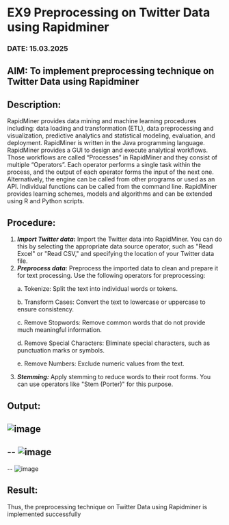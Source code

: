 # EX9 Preprocessing on Twitter Data using Rapidminer
### DATE:  15.03.2025
## AIM: To implement preprocessing technique on Twitter Data using Rapidminer
## Description:
RapidMiner provides data mining and machine learning procedures including: data loading and transformation (ETL), data preprocessing and visualization, 
predictive analytics and statistical modeling, evaluation, and deployment. RapidMiner is written in the Java programming language. 
RapidMiner provides a GUI to design and execute analytical workflows. Those workflows are called “Processes” in RapidMiner and they consist of multiple “Operators”. 
Each operator performs a single task within the process, and the output of each operator forms the input of the next one. Alternatively, the engine can be called from 
other programs or used as an API. Individual functions can be called from the command line. 
RapidMiner provides learning schemes, models and algorithms and can be extended using R and Python scripts.

## Procedure:
1) ***Import Twitter data:*** Import the Twitter data into RapidMiner. You can do this by selecting the appropriate
data source operator, such as "Read Excel" or "Read CSV," and specifying the location of your Twitter data
file.
2) ***Preprocess data:*** Preprocess the imported data to clean and prepare it for text processing. Use the following
operators for preprocessing:
    <p>a. Tokenize: Split the text into individual words or tokens.
    <p>b. Transform Cases: Convert the text to lowercase or uppercase to ensure consistency.
    <p>c. Remove Stopwords: Remove common words that do not provide much meaningful information.
    <p>d. Remove Special Characters: Eliminate special characters, such as punctuation marks or symbols.
    <p>e. Remove Numbers: Exclude numeric values from the text.
3) ***Stemming:*** Apply stemming to reduce words to their root forms. You can use operators like "Stem (Porter)"
for this purpose.


## Output:

![image](https://github.com/user-attachments/assets/ba271b7d-d25a-490b-9759-02b4caa8676d)
--

--
![image](https://github.com/user-attachments/assets/b1d3bb5b-7410-455e-97a4-82142e32193a)
--

--
![image](https://github.com/user-attachments/assets/b74f1cc7-e012-4964-8708-7d9ceeddcf16)


## Result:
Thus, the preprocessing technique on Twitter Data using Rapidminer is implemented successfully
